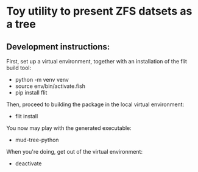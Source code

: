 Toy utility to present ZFS datsets as a tree
============================================

Development instructions:
-------------------------

First, set up a virtual environment, together with an installation of the flit
build tool:
  - python -m venv venv
  - source env/bin/activate.fish
  - pip install flit

Then, proceed to building the package in the local virtual environment:
  - flit install

You now may play with the generated executable:
  - mud-tree-python

When you're doing, get out of the virtual environment:
  - deactivate